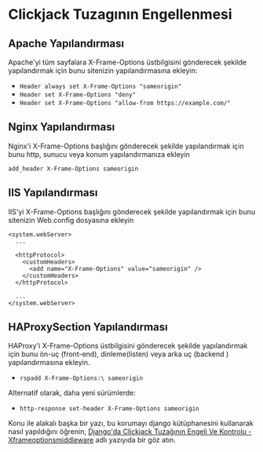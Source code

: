 # Clickjack Tuzagının Engellenmesi

## Apache Yapılandırması

Apache'yi tüm sayfalara X-Frame-Options üstbilgisini gönderecek şekilde yapılandırmak için bunu sitenizin yapılandırmasına ekleyin:

* `Header always set X-Frame-Options "sameorigin"`
* `Header set X-Frame-Options "deny"`
* `Header set X-Frame-Options "allow-from https://example.com/"`

## Nginx Yapılandırması

Nginx'i X-Frame-Options başlığını gönderecek şekilde yapılandırmak için bunu http, sunucu veya konum yapılandırmanıza ekleyin

`add_header X-Frame-Options sameorigin`

## IIS Yapılandırması

IIS'yi X-Frame-Options başlığını gönderecek şekilde yapılandırmak için bunu sitenizin Web.config dosyasına ekleyin

```markup
<system.webServer>
  ...

  <httpProtocol>
    <customHeaders>
      <add name="X-Frame-Options" value="sameorigin" />
    </customHeaders>
  </httpProtocol>

  ...
</system.webServer>
```

## HAProxySection Yapılandırması

HAProxy'i X-Frame-Options üstbilgisini gönderecek şekilde yapılandırmak için bunu ön-uç \(front-end\), dinleme\(listen\) veya arka uç \(backend \) yapılandırmasına ekleyin.

* `rspadd X-Frame-Options:\ sameorigin`

Alternatif olarak, daha yeni sürümlerde:

* `http-response set-header X-Frame-Options sameorigin`

Konu ile alakalı başka bir yazı, bu korumayı django kütüphanesini kullanarak nasıl yapıldığını öğrenin, [Django'da Clickjack Tuzağının Engeli Ve Kontrolu - Xframeoptionsmiddleware](../python/django/djangoda-clickjack-tuzagnn-engeli-ve-kontrolu-xframeoptionsmiddleware.md) adlı yazıyıda bir göz atın.


